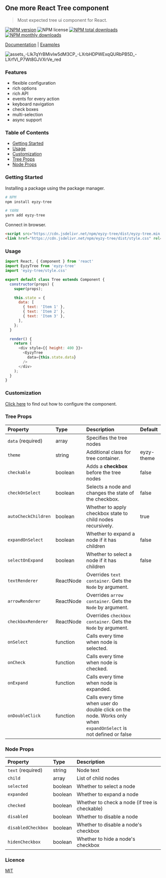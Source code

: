 ## One more React Tree component

> Most expected tree ui component for React.

[![NPM version](https://img.shields.io/npm/v/eyzy-tree.svg?style=flat)](https://npmjs.com/package/eyzy-tree)
![NPM license](https://img.shields.io/npm/l/eyzy-tree.svg?style=flat)
[![NPM total downloads](https://img.shields.io/npm/dt/eyzy-tree.svg?style=flat)](https://npmcharts.com/compare/eyzy-tree?minimal=true)
[![NPM monthly downloads](https://img.shields.io/npm/dm/eyzy-tree.svg?style=flat)](https://npmcharts.com/compare/eyzy-tree?minimal=true)

[Documentation](https://eyzy.gitbook.io/tree/) | [Examples](https://eyzy.gitbook.io/tree/examples)

![assets_-LIk7qYrBMivIw5dM3CP_-LXrbHDPWExqQURbPB5D_-LXrfVI_P7Wt8GJVXrVe_red](https://user-images.githubusercontent.com/1006120/57123062-0f878e80-6d89-11e9-8dac-d0b60e7710fb.png)


### Features
- flexible configuration
- rich options
- rich API
- events for every action
- keyboard navigation
- check boxes
- multi-selection
- async support

### Table of Contents
- [Getting Started](#getting-started)
- [Usage](#usage)
- [Customization](#customization)
- [Tree Props](#tree-props)
- [Node Props](#node-props)

### Getting Started

Installing a package using the package manager.

```sh
# NPM
npm install eyzy-tree

# YARN
yarn add eyzy-tree
```

Connect in browser.

```html
<script src="https://cdn.jsdelivr.net/npm/eyzy-tree/dist/eyzy-tree.min.js"></script>
<link href="https://cdn.jsdelivr.net/npm/eyzy-tree/dist/style.css" rel="stylesheet" />
```

### Usage

```javascript
import React, { Component } from 'react'
import EyzyTree from 'eyzy-tree'
import 'eyzy-tree/style.css'

export default class Tree extends Component {
  constructor(props) {
    super(props);

    this.state = {
      data: [
        { text: 'Item 1' },
        { text: 'Item 2' },
        { text: 'Item 3' },
      ],
    };
  }

  render() {
    return (
      <div style={{ height: 400 }}>
        <EyzyTree
          data={this.state.data}
        />
      </div>
    );
  }
}

```

### Customization
[Click here](https://eyzy.gitbook.io/tree/customization) to find out how to configure the component.

### Tree Props

| Property | Type | Description | Default |
|:---------|:--------|:-----------------|:-----|
| `data` (required) | array | Specifies the tree nodes ||
| `theme` | string | Additional class for tree container. | eyzy-theme |
| `checkable` | boolean | Adds a **checkbox** before the tree nodes | false |
| `checkOnSelect` | boolean | Selects a node and changes the state of the checkbox. | false |
| `autoCheckChildren` | boolean | Whether to apply checkbox state to child nodes recursively. | true |
| `expandOnSelect` | boolean | Whether to expand a node if it has children | false |
| `selectOnExpand` | boolean | Whether to select a node if it has children | false | 
| `textRenderer` | ReactNode | Overrides `text container`. Gets the `Node` by argument. || 
| `arrowRenderer` | ReactNode | Overrides `arrow container`. Gets the `Node` by argument. || 
| `checkboxRenderer` | ReactNode | Overrides `checkbox container`. Gets the `Node` by argument. || 
| `onSelect` | function | Calls every time when node is selected. | 
| `onCheck` | function | Calls every time when node is checked. | 
| `onExpand` | function | Calls every time when node is expanded. | 
| `onDoubleClick` | function | Calls every time when user do double click on the node. Works only when `expandOnSelect` is not defined or false | 

### Node Props

| Property | Type |    Description     |
|:---------|:--------|:-----------------------------------------|
| `text` (required) | string | Node text |
| `child` | array | List of child nodes |
| `selected` | boolean | Whether to select a node |
| `expanded` | boolean | Whether to expand a node |
| `checked` | boolean | Whether to check a node (if tree is checkable) |
| `disabled` | boolean | Whether to disable a node |
| `disabledCheckbox` | boolean | Whether to disable a node's checkbox |
| `hidenCheckbox` | boolean | Whether to hide a node's checkbox |

### Licence
[MIT](https://opensource.org/licenses/MIT)
